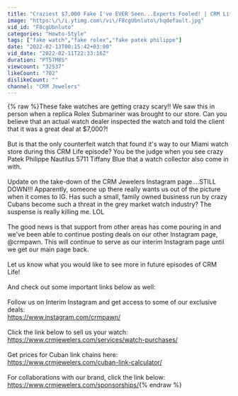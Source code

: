 ```yaml
---
title: "Craziest $7,000 Fake I've EVER Seen...Experts Fooled! | CRM Life E46"
image: "https:\/\/i.ytimg.com\/vi\/F8cgUbnluto\/hqdefault.jpg"
vid_id: "F8cgUbnluto"
categories: "Howto-Style"
tags: ["fake watch","fake rolex","fake patek philippe"]
date: "2022-02-13T00:15:42+03:00"
vid_date: "2022-02-11T22:33:16Z"
duration: "PT57M8S"
viewcount: "32537"
likeCount: "702"
dislikeCount: ""
channel: "CRM Jewelers"
---
```

{% raw %}These fake watches are getting crazy scary!! We saw this in person when a replica Rolex Submariner was brought to our store. Can you believe that an actual watch dealer inspected the watch and told the client that it was a great deal at $7,000?!<br /><br />But is that the only counterfeit watch that found it's way to our Miami watch store during this CRM Life episode? You be the judge when you see crazy Patek Philippe Nautilus 5711 Tiffany Blue that a watch collector also come in with.<br /><br />Update on the take-down of the CRM Jewelers Instagram page....STILL DOWN!!! Apparently, someone up there really wants us out of the picture when it comes to IG. Has such a small, family owned business run by crazy Cubans become such a threat in the grey market watch industry? The suspense is really killing me. LOL<br /><br />The good news is that support from other areas has come pouring in and we've been able to continue posting deals on our other Instagram page, @crmpawn. This will continue to serve as our interim Instagram page until we get our main page back.<br /><br />Let us know what you would like to see more in future episodes of CRM Life! <br /><br />And check out some important links below as well:<br /><br />Follow us on Interim Instagram and get access to some of our exclusive deals:<br /><a rel="nofollow" target="blank" href="https://www.instagram.com/crmpawn/">https://www.instagram.com/crmpawn/</a> <br /><br />Click the link below to sell us your watch:<br /><a rel="nofollow" target="blank" href="https://www.crmjewelers.com/services/watch-purchases/">https://www.crmjewelers.com/services/watch-purchases/</a><br /><br />Get prices for Cuban link chains here:<br /><a rel="nofollow" target="blank" href="https://www.crmjewelers.com/cuban-link-calculator/">https://www.crmjewelers.com/cuban-link-calculator/</a><br /><br />For collaborations with our brand, click the link below:<br /><a rel="nofollow" target="blank" href="https://www.crmjewelers.com/sponsorships/">https://www.crmjewelers.com/sponsorships/</a>{% endraw %}
